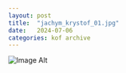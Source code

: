 ```yaml
---
layout:	post
title:	"jachym_krystof_01.jpg"
date:	2024-07-06
categories:	kof archive
---
```


![Image Alt](https://k0f.github.io/assets/jachym_krystof_01.jpg)
